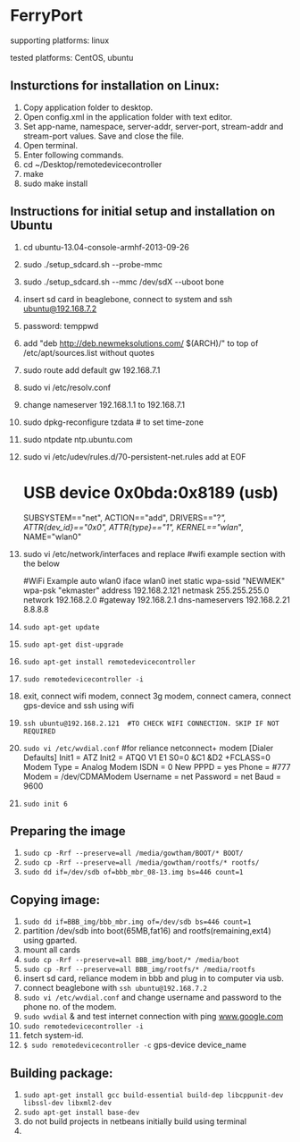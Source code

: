 FerryPort
================================================================================

supporting platforms:
linux

tested platforms:
CentOS, ubuntu

Insturctions for installation on Linux:
--------------------------------------------------------------------------------
1. Copy application folder to desktop.
2. Open config.xml in the application folder with text editor.
3. Set app-name, namespace, server-addr, server-port, stream-addr and stream-port values. Save and close the file.
4. Open terminal.
5. Enter following commands.
6. cd ~/Desktop/remotedevicecontroller
7. make
8. sudo make install


Instructions for initial setup and installation on Ubuntu
--------------------------------------------------------------------------------
1.  cd ubuntu-13.04-console-armhf-2013-09-26
2.  sudo ./setup_sdcard.sh --probe-mmc
3.  sudo ./setup_sdcard.sh --mmc /dev/sdX --uboot bone
4.  insert sd card in beaglebone, connect to system and ssh ubuntu@192.168.7.2
5.  password: temppwd
6.  add "deb http://deb.newmeksolutions.com/ $(ARCH)/" to top of 
    /etc/apt/sources.list without quotes
7.  sudo route add default gw 192.168.7.1
8.  sudo vi /etc/resolv.conf
9.  change nameserver 192.168.1.1 to 192.168.7.1
10. sudo dpkg-reconfigure tzdata  # to set time-zone
11. sudo ntpdate ntp.ubuntu.com
12. sudo vi /etc/udev/rules.d/70-persistent-net.rules add at EOF

    # USB device 0x0bda:0x8189 (usb)
    SUBSYSTEM=="net", ACTION=="add", DRIVERS=="?*", ATTR{dev_id}=="0x0", ATTR{type}=="1", KERNEL=="wlan*", NAME="wlan0"


13. sudo vi /etc/network/interfaces  and replace #wifi example section with the
    below

    #WiFi Example
    auto wlan0
    iface wlan0 inet static
        wpa-ssid "NEWMEK"
        wpa-psk  "ekmaster"
        address 192.168.2.121
        netmask 255.255.255.0
        network 192.168.2.0
        #gateway 192.168.2.1
        dns-nameservers 192.168.2.21 8.8.8.8

14. `sudo apt-get update`
15. `sudo apt-get dist-upgrade`
16. `sudo apt-get install remotedevicecontroller`
17. `sudo remotedevicecontroller -i`
18. exit, connect wifi modem, connect 3g modem, connect camera, connect gps-device and ssh using wifi
19. `ssh ubuntu@192.168.2.121  #TO CHECK WIFI CONNECTION. SKIP IF NOT REQUIRED`
20. `sudo vi /etc/wvdial.conf`
    #for reliance netconnect+ modem
    [Dialer Defaults]
    Init1 = ATZ
    Init2 = ATQ0 V1 E1 S0=0 &C1 &D2 +FCLASS=0
    Modem Type = Analog Modem
    ISDN = 0
    New PPPD = yes
    Phone = #777
    Modem = /dev/CDMAModem
    Username = net
    Password = net
    Baud = 9600

21. `sudo init 6`


Preparing the image
--------------------------------------------------------------------------------
1. `sudo cp -Rrf --preserve=all /media/gowtham/BOOT/* BOOT/`
2. `sudo cp -Rrf --preserve=all /media/gowtham/rootfs/* rootfs/`
3. `sudo dd if=/dev/sdb of=bbb_mbr_08-13.img bs=446 count=1`

Copying image:
--------------------------------------------------------------------------------
1. `sudo dd if=BBB_img/bbb_mbr.img of=/dev/sdb bs=446 count=1`
2. partition /dev/sdb into boot(65MB,fat16) and rootfs(remaining,ext4) using gparted.
3. mount all cards
3. `sudo cp -Rrf --preserve=all BBB_img/boot/* /media/boot`
4. `sudo cp -Rrf --preserve=all BBB_img/rootfs/* /media/rootfs`
5. insert sd card, reliance modem in bbb and plug in to computer via usb.
6. connect beaglebone with `ssh ubuntu@192.168.7.2`
7. `sudo vi /etc/wvdial.conf`  and change username and password to the phone no. of the modem.
8. `sudo wvdial` &   and test internet connection with ping www.google.com
9. `sudo remotedevicecontroller -i`
10. fetch system-id.
11. `$ sudo remotedevicecontroller -c`
    gps-device
    device_name


Building package:
--------------------------------------------------------------------------------
1.  `sudo apt-get install gcc build-essential build-dep libcppunit-dev libssl-dev libxml2-dev`
2.  `sudo apt-get install base-dev`
3.  do not build projects in netbeans initially build using terminal
4.  
